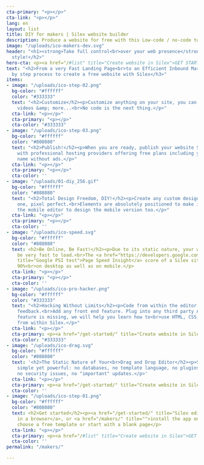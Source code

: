```yaml
---
cta-primary: "<p></p>"
cta-link: "<p></p>"
lang: en
layout: list
title: DIY for makers | Silex website builder
description: Produce a website for free with this Low-code / no-code tool for Makers
image: "/uploads/ico-makers-dev.svg"
header: "<h1><strong>Take full control<br>over your web presence</strong></h1><h2>DIY
  style!</h2>"
hero-cta: <p><a href="/#list" title="Create website in Silex">GET STARTED!</a></p>
text: "<h2>From a very Fast Landing Page<br>to an Efficient Inbound Marketing Website</h2><h3>Step
  by step process to create a free website with Silex</h3>"
items:
- image: "/uploads/ico-step-02.png"
  bg-color: "#ffffff"
  color: "#333333"
  text: "<h2>Customize</h2><p>Customize anything on your site, you can add text, images,
    videos &amp; more...<br>No code is the next thing.</p>"
  cta-link: "<p></p>"
  cta-primary: "<p></p>"
  cta-color: "#333333"
- image: "/uploads/ico-step-03.png"
  bg-color: "#ffffff"
  color: "#808080"
  text: "<h2>Publish!</h2><p>When you are ready, publish your website Silex integrates
    with professional hosting providers offering free plans including your own domain
    name without ads.</p>"
  cta-link: "<p></p>"
  cta-primary: "<p></p>"
  cta-color: ''
- image: "/uploads/01-diy_256.gif"
  bg-color: "#ffffff"
  color: "#808080"
  text: "<h2>Total Design Freedom, DIY!</h2><p>Create any custom design, or clone
    one, pixel perfect.<br>Elements are absolutely positioned to make it feel natural.<br>Use
    the mobile editor to design the mobile version too.</p>"
  cta-link: "<p></p>"
  cta-primary: "<p></p>"
  cta-color: ''
- image: "/uploads/ico-speed.svg"
  bg-color: "#ffffff"
  color: "#808080"
  text: <h2>Be Online, Be Fast!</h2><p>Due to its static nature, your website will
    be very fast to load.<br>The <a href="https://developers.google.com/speed/pagespeed/insights/"
    title="Google PSI test">Page Speed Insight</a> score of a Silex site is at least
    90%<br>on desktop as well as on mobile.</p>
  cta-link: "<p></p>"
  cta-primary: "<p></p>"
  cta-color: ''
- image: "/uploads/ico-pro-hacker.png"
  bg-color: "#ffffff"
  color: "#333333"
  text: "<h2>Hacking Without Limits</h2><p>Code from within the editor, with immediate
    feedback.<br>Add any front end feature. Plug into any third party API.<br>If a
    feature is missing, we will help you learn how to<br>use HTML, CSS, Javascript
    from within Silex.</p>"
  cta-link: "<p></p>"
  cta-primary: <p><a href="/get-started/" title="Create website in Silex">GET STARTED!</a></p>
  cta-color: "#333333"
- image: "/uploads/ico-drag.svg"
  bg-color: "#ffffff"
  color: "#808080"
  text: '<h2>The Static Nature of Your<br>Drag and Drop Editor</h2><p>Silex is extremely
    simple yet powerful: no databases, no template language, no plugins.<br>This means
    no security issues, no "important" updates.</p>'
  cta-link: "<p></p>"
  cta-primary: <p><a href="/get-started/" title="Create website in Silex">GET STARTED!</a></p>
  cta-color: ''
- image: "/uploads/ico-step-01.png"
  bg-color: "#ffffff"
  color: "#808080"
  text: <h2>Get started</h2><p><a href="/get-started/" title="Silex editor">Open Silex
    in a browser</a>, or <a href="/makers/" title="">install the app on your computer</a>,
    choose a free template or start with a blank page</p>
  cta-link: "<p></p>"
  cta-primary: <p><a href="/#list" title="Create website in Silex">GET STARTED!</a></p>
  cta-color: ''
permalink: "/makers/"

---
```

